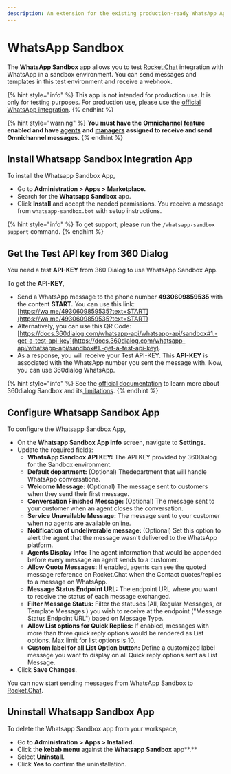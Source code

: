 ```yaml
---
description: An extension for the existing production-ready WhatsApp App.
---
```


# WhatsApp Sandbox

The **WhatsApp Sandbox** app allows you to test [Rocket.Chat](http://rocket.chat/) integration with WhatsApp in a sandbox environment. You can send messages and templates in this test environment and receive a webhook.

{% hint style="info" %}
This app is not intended for production use. It is only for testing purposes. For production use, please use the [official WhatsApp integration](../whatsapp/).
{% endhint %}

{% hint style="warning" %}
**You must have the** [**Omnichannel feature**](https://docs.rocket.chat/use-rocket.chat/omnichannel#enable-omnichannel) **enabled and have** [**agents**](https://docs.rocket.chat/use-rocket.chat/omnichannel/agents) **and** [**managers**](https://docs.rocket.chat/use-rocket.chat/omnichannel/managers) **assigned to receive and send Omnichannel messages.**
{% endhint %}

## Install Whatsapp Sandbox Integration App

To install the Whatsapp Sandbox App,

* Go to **Administration > Apps > Marketplace.**
* Search for the **Whatsapp Sandbox** app.
* Click **Install** and accept the needed permissions.  You receive a message from `whatsapp-sandbox.bot` with setup instructions.

{% hint style="info" %}
To get support, please run the `/whatsapp-sandbox support` command.
{% endhint %}

## Get the Test API key from 360 Dialog

You need a test **API-KEY** from 360 Dialog to use WhatsApp Sandbox App.

To get the **API-KEY,**

* Send a WhatsApp message to the phone number **4930609859535** with the content **START.** You can use this link: [https://wa.me/4930609859535?text=START](https://wa.me/4930609859535?text=START)
* Alternatively, you can use this QR Code: [https://docs.360dialog.com/whatsapp-api/whatsapp-api/sandbox#1.-get-a-test-api-key](https://docs.360dialog.com/whatsapp-api/whatsapp-api/sandbox#1.-get-a-test-api-key).
* As a response, you will receive your Test API-KEY. This **API-KEY** is associated with the WhatsApp number you sent the message with. Now, you can use 360dialog WhatsApp.

{% hint style="info" %}
See the [official documentation](https://docs.360dialog.com/docs/whatsapp-api/sandbox) to learn more about 360dialog Sandbox and its[ limitations](https://docs.360dialog.com/docs/whatsapp-api/sandbox#sandbox-limitations).
{% endhint %}

## Configure Whatsapp Sandbox App

To configure the Whatsapp Sandbox App,

* On the **Whatsapp Sandbox App Info** screen, navigate to **Settings.**
* Update the required fields:
  * **WhatsApp Sandbox API KEY:** The API KEY provided by 360Dialog for the Sandbox environment.
  * **Default department:** (Optional) Thedepartment that will handle WhatsApp conversations.
  * **Welcome Message:** (Optional) The message sent to customers when they send their first message.
  * **Conversation Finished Message:** (Optional) The message  sent to your customer when an agent closes the conversation.
  * **Service Unavailable Message:** The message sent to your customer when no agents are available online.
  * **Notification of undeliverable message:** (Optional) Set this option to alert the agent that the message wasn't delivered to the WhatsApp platform.
  * **Agents Display Info:** The agent information that would be appended before every message an agent sends to a customer.
  * **Allow Quote Messages:** If enabled, agents can see the quoted message reference on Rocket.Chat when the Contact quotes/replies to a message on WhatsApp.
  * **Message Status Endpoint URL:** The endpoint URL where you want to receive the status of each message exchanged.
  * **Filter Message Status:** Filter the statuses (All, Regular Messages, or Template Messages ) you wish to receive at the endpoint ("Message Status Endpoint URL") based on Message Type.
  * **Allow List options for Quick Replies:** If enabled, messages with more than three quick reply options would be rendered as List options.  Max limit for list options is 10.
  * **Custom label for all List Option button:** Define a customized label message you want to display on all Quick reply options sent as List Message.
* Click **Save Changes**.

You can now start sending messages from WhatsApp Sandbox to [Rocket.Chat](http://rocket.chat/).

## Uninstall Whatsapp Sandbox App

To delete the Whatsapp Sandbox app from your workspace,

* Go to **Administration > Apps > Installed.**
* Click th**e kebab menu** against the **Whatsapp Sandbox** app**.**
* Select **Uninstall**.
* Click **Yes** to confirm the uninstallation.
